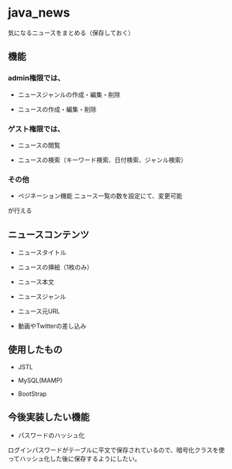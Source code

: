 # java_news

気になるニュースをまとめる（保存しておく）

## 機能

### admin権限では、

* ニュースジャンルの作成・編集・削除

* ニュースの作成・編集・削除

### ゲスト権限では、

* ニュースの閲覧

* ニュースの検索（キーワード検索、日付検索、ジャンル検索）

### その他

* ペジネーション機能
ニュース一覧の数を設定にて、変更可能

が行える 

## ニュースコンテンツ

* ニュースタイトル

* ニュースの挿絵（1枚のみ）

* ニュース本文

* ニュースジャンル

* ニュース元URL

* 動画やTwitterの差し込み

## 使用したもの

- JSTL

- MySQL(MAMP)

- BootStrap

## 今後実装したい機能

- パスワードのハッシュ化

ログインパスワードがテーブルに平文で保存されているので、暗号化クラスを使ってハッシュ化した後に保存するようにしたい。

